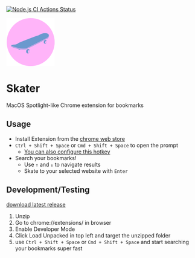 [![Node.js CI Actions Status](https://github.com/Ecalzo/Skater/workflows/node.js/badge.svg)](https://github.com/Ecalzo/Skater/actions)

![test](images/icon128.png?raw=true)

# Skater
MacOS Spotlight-like Chrome extension for bookmarks

## Usage
* Install Extension from the [chrome web store](https://chrome.google.com/webstore/detail/skater/goeeolknplhjegbfefjgeekeobpehekf)
* `Ctrl + Shift + Space` or `Cmd + Shift + Space` to open the prompt
    * [You can also configure this hotkey](https://pureinfotech.com/add-keyboard-shortcuts-extensions-chrome/)
* Search your bookmarks!
    * Use `↑` and `↓` to navigate results
    * Skate to your selected website with `Enter`

## Development/Testing
[download latest release](https://github.com/Ecalzo/Skater/releases)

1. Unzip
2. Go to chrome://extensions/ in browser
3. Enable Developer Mode
4. Click Load Unpacked in top left and target the unzipped folder
5. use `Ctrl + Shift + Space` or `Cmd + Shift + Space` and start searching your bookmarks super fast
